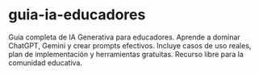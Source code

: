 # guia-ia-educadores
Guía completa de IA Generativa para educadores. Aprende a dominar ChatGPT, Gemini y crear prompts efectivos. Incluye casos de uso reales, plan de implementación y herramientas gratuitas. Recurso libre para la comunidad educativa.
